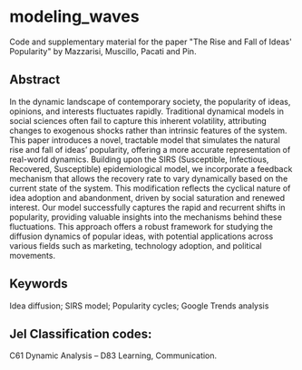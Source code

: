 # modeling_waves

Code and supplementary material for the paper "The Rise and Fall of Ideas' Popularity" by Mazzarisi, Muscillo, Pacati and Pin.

## Abstract
In the dynamic landscape of contemporary society, the popularity of ideas, opinions, and interests fluctuates rapidly. Traditional dynamical models in social sciences often fail to capture this inherent volatility, attributing changes to exogenous shocks rather than intrinsic features of the system. This paper introduces a novel, tractable model that simulates the natural rise and fall of ideas’ popularity, offering a more accurate representation of real-world dynamics. Building upon the SIRS (Susceptible, Infectious, Recovered, Susceptible) epidemiological model, we incorporate a feedback mechanism that allows the recovery rate to vary dynamically based on the current state of the system. This modification reflects the cyclical nature of idea adoption and abandonment, driven by social saturation and renewed interest. Our model successfully captures the rapid and recurrent shifts in popularity, providing valuable insights into the mechanisms behind these fluctuations. This approach offers a robust framework for studying the diffusion dynamics of popular ideas, with potential applications across various fields such as marketing, technology adoption, and political movements.

## Keywords
Idea diffusion; SIRS model; Popularity cycles; Google Trends analysis

## Jel Classification codes: 
C61 Dynamic Analysis – D83 Learning, Communication.
